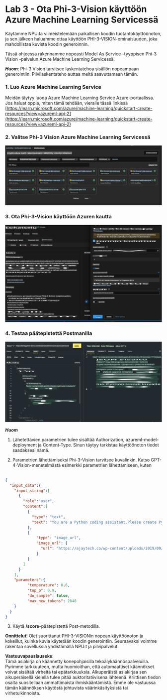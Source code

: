 # **Lab 3 - Ota Phi-3-Vision käyttöön Azure Machine Learning Servicessä**

Käytämme NPU:ta viimeistelemään paikallisen koodin tuotantokäyttöönoton, ja sen jälkeen haluamme ottaa käyttöön PHI-3-VISION-ominaisuuden, joka mahdollistaa kuvista koodin generoinnin.

Tässä ohjeessa rakennamme nopeasti Model As Service -tyyppisen Phi-3 Vision -palvelun Azure Machine Learning Servicessä.

***Huom***: Phi-3 Vision tarvitsee laskentatehoa sisällön nopeampaan generointiin. Pilvilaskentateho auttaa meitä saavuttamaan tämän.


### **1. Luo Azure Machine Learning Service**

Meidän täytyy luoda Azure Machine Learning Service Azure-portaalissa. Jos haluat oppia, miten tämä tehdään, vieraile tässä linkissä [https://learn.microsoft.com/azure/machine-learning/quickstart-create-resources?view=azureml-api-2](https://learn.microsoft.com/azure/machine-learning/quickstart-create-resources?view=azureml-api-2)


### **2. Valitse Phi-3 Vision Azure Machine Learning Servicessä**

![Katalogi](../../../../../../../../../translated_images/vison_catalog.e04e9e5f2b6ff115fff30e793e54e617da07251c7b192e1a68e6b050917f45aa.fi.png)


### **3. Ota Phi-3-Vision käyttöön Azuren kautta**

![Käyttöönotto](../../../../../../../../../translated_images/vision_deploy.c0582d08b5d49675c643f3bedc04ae106957304f3cd4702406fa08bea80ba213.fi.png)


### **4. Testaa päätepistettä Postmanilla**

![Testaus](../../../../../../../../../translated_images/vision_test.fb4ff33607077153c7b5dcf37648dc5a9cb550824aeba89963e6b270314fc554.fi.png)


***Huom***

1. Lähetettävien parametrien tulee sisältää Authorization, azureml-model-deployment ja Content-Type. Sinun täytyy tarkistaa käyttöönoton tiedot saadaksesi nämä.

2. Parametrien lähettämiseksi Phi-3-Vision tarvitsee kuvalinkin. Katso GPT-4-Vision-menetelmästä esimerkki parametrien lähettämiseen, kuten

```json

{
  "input_data":{
    "input_string":[
      {
        "role":"user",
        "content":[ 
          {
            "type": "text",
            "text": "You are a Python coding assistant.Please create Python code for image "
          },
          {
              "type": "image_url",
              "image_url": {
                "url": "https://ajaytech.co/wp-content/uploads/2019/09/index.png"
              }
          }
        ]
      }
    ],
    "parameters":{
          "temperature": 0.6,
          "top_p": 0.9,
          "do_sample": false,
          "max_new_tokens": 2048
    }
  }
}

```

3. Käytä **/score**-päätepistettä Post-metodilla.

**Onnittelut**! Olet suorittanut PHI-3-VISIONin nopean käyttöönoton ja kokeillut, kuinka kuvia käytetään koodin generointiin. Seuraavaksi voimme rakentaa sovelluksia yhdistämällä NPU:t ja pilvipalvelut.

**Vastuuvapauslauseke**:  
Tämä asiakirja on käännetty konepohjaisilla tekoälykäännöspalveluilla. Pyrimme tarkkuuteen, mutta huomioithan, että automaattiset käännökset voivat sisältää virheitä tai epätarkkuuksia. Alkuperäistä asiakirjaa sen alkuperäisellä kielellä tulee pitää auktoritatiivisena lähteenä. Kriittisen tiedon osalta suositellaan ammattimaista ihmiskääntämistä. Emme ole vastuussa tämän käännöksen käytöstä johtuvista väärinkäsityksistä tai virhetulkinnoista.